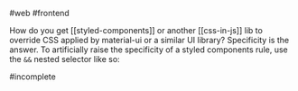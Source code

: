 #web #frontend

How do you get [[styled-components]] or another [[css-in-js]] lib to override CSS applied by material-ui or a similar UI library? Specificity is the answer. To artificially raise the specificity of a styled components rule, use the `&&` nested selector like so:

#incomplete 